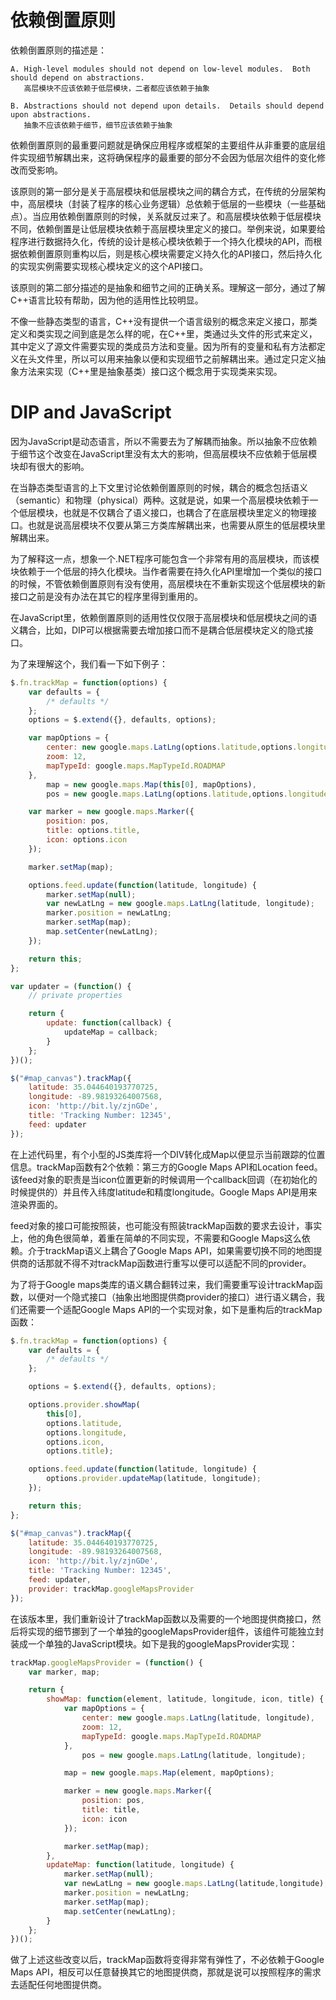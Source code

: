 # 依赖倒置原则

依赖倒置原则的描述是：

```
A. High-level modules should not depend on low-level modules.  Both should depend on abstractions.
   高层模块不应该依赖于低层模块，二者都应该依赖于抽象

B. Abstractions should not depend upon details.  Details should depend upon abstractions.
   抽象不应该依赖于细节，细节应该依赖于抽象
```

依赖倒置原则的最重要问题就是确保应用程序或框架的主要组件从非重要的底层组件实现细节解耦出来，这将确保程序的最重要的部分不会因为低层次组件的变化修改而受影响。

该原则的第一部分是关于高层模块和低层模块之间的耦合方式，在传统的分层架构中，高层模块（封装了程序的核心业务逻辑）总依赖于低层的一些模块（一些基础点）。当应用依赖倒置原则的时候，关系就反过来了。和高层模块依赖于低层模块不同，依赖倒置是让低层模块依赖于高层模块里定义的接口。举例来说，如果要给程序进行数据持久化，传统的设计是核心模块依赖于一个持久化模块的API，而根据依赖倒置原则重构以后，则是核心模块需要定义持久化的API接口，然后持久化的实现实例需要实现核心模块定义的这个API接口。

该原则的第二部分描述的是抽象和细节之间的正确关系。理解这一部分，通过了解C++语言比较有帮助，因为他的适用性比较明显。

不像一些静态类型的语言，C++没有提供一个语言级别的概念来定义接口，那类定义和类实现之间到底是怎么样的呢，在C++里，类通过头文件的形式来定义，其中定义了源文件需要实现的类成员方法和变量。因为所有的变量和私有方法都定义在头文件里，所以可以用来抽象以便和实现细节之前解耦出来。通过定只定义抽象方法来实现（C++里是抽象基类）接口这个概念用于实现类来实现。

# DIP and JavaScript

因为JavaScript是动态语言，所以不需要去为了解耦而抽象。所以抽象不应依赖于细节这个改变在JavaScript里没有太大的影响，但高层模块不应依赖于低层模块却有很大的影响。

在当静态类型语言的上下文里讨论依赖倒置原则的时候，耦合的概念包括语义（semantic）和物理（physical）两种。这就是说，如果一个高层模块依赖于一个低层模块，也就是不仅耦合了语义接口，也耦合了在底层模块里定义的物理接口。也就是说高层模块不仅要从第三方类库解耦出来，也需要从原生的低层模块里解耦出来。

为了解释这一点，想象一个.NET程序可能包含一个非常有用的高层模块，而该模块依赖于一个低层的持久化模块。当作者需要在持久化API里增加一个类似的接口的时候，不管依赖倒置原则有没有使用，高层模块在不重新实现这个低层模块的新接口之前是没有办法在其它的程序里得到重用的。

在JavaScript里，依赖倒置原则的适用性仅仅限于高层模块和低层模块之间的语义耦合，比如，DIP可以根据需要去增加接口而不是耦合低层模块定义的隐式接口。

为了来理解这个，我们看一下如下例子：

```javascript
$.fn.trackMap = function(options) {
    var defaults = {
        /* defaults */
    };
    options = $.extend({}, defaults, options);

    var mapOptions = {
        center: new google.maps.LatLng(options.latitude,options.longitude),
        zoom: 12,
        mapTypeId: google.maps.MapTypeId.ROADMAP
    },
        map = new google.maps.Map(this[0], mapOptions),
        pos = new google.maps.LatLng(options.latitude,options.longitude);

    var marker = new google.maps.Marker({
        position: pos,
        title: options.title,
        icon: options.icon
    });

    marker.setMap(map);

    options.feed.update(function(latitude, longitude) {
        marker.setMap(null);
        var newLatLng = new google.maps.LatLng(latitude, longitude);
        marker.position = newLatLng;
        marker.setMap(map);
        map.setCenter(newLatLng);
    });

    return this;
};

var updater = (function() {
    // private properties

    return {
        update: function(callback) {
            updateMap = callback;
        }
    };
})();

$("#map_canvas").trackMap({
    latitude: 35.044640193770725,
    longitude: -89.98193264007568,
    icon: 'http://bit.ly/zjnGDe',
    title: 'Tracking Number: 12345',
    feed: updater
});
```

在上述代码里，有个小型的JS类库将一个DIV转化成Map以便显示当前跟踪的位置信息。trackMap函数有2个依赖：第三方的Google Maps API和Location feed。该feed对象的职责是当icon位置更新的时候调用一个callback回调（在初始化的时候提供的）并且传入纬度latitude和精度longitude。Google Maps API是用来渲染界面的。

feed对象的接口可能按照装，也可能没有照装trackMap函数的要求去设计，事实上，他的角色很简单，着重在简单的不同实现，不需要和Google Maps这么依赖。介于trackMap语义上耦合了Google Maps API，如果需要切换不同的地图提供商的话那就不得不对trackMap函数进行重写以便可以适配不同的provider。

为了将于Google maps类库的语义耦合翻转过来，我们需要重写设计trackMap函数，以便对一个隐式接口（抽象出地图提供商provider的接口）进行语义耦合，我们还需要一个适配Google Maps API的一个实现对象，如下是重构后的trackMap函数：

```javascript
$.fn.trackMap = function(options) {
    var defaults = {
        /* defaults */
    };

    options = $.extend({}, defaults, options);

    options.provider.showMap(
        this[0],
        options.latitude,
        options.longitude,
        options.icon,
        options.title);

    options.feed.update(function(latitude, longitude) {
        options.provider.updateMap(latitude, longitude);
    });

    return this;
};

$("#map_canvas").trackMap({
    latitude: 35.044640193770725,
    longitude: -89.98193264007568,
    icon: 'http://bit.ly/zjnGDe',
    title: 'Tracking Number: 12345',
    feed: updater,
    provider: trackMap.googleMapsProvider
});
```

在该版本里，我们重新设计了trackMap函数以及需要的一个地图提供商接口，然后将实现的细节挪到了一个单独的googleMapsProvider组件，该组件可能独立封装成一个单独的JavaScript模块。如下是我的googleMapsProvider实现：

```javascript
trackMap.googleMapsProvider = (function() {
    var marker, map;

    return {
        showMap: function(element, latitude, longitude, icon, title) {
            var mapOptions = {
                center: new google.maps.LatLng(latitude, longitude),
                zoom: 12,
                mapTypeId: google.maps.MapTypeId.ROADMAP
            },
                pos = new google.maps.LatLng(latitude, longitude);

            map = new google.maps.Map(element, mapOptions);

            marker = new google.maps.Marker({
                position: pos,
                title: title,
                icon: icon
            });

            marker.setMap(map);
        },
        updateMap: function(latitude, longitude) {
            marker.setMap(null);
            var newLatLng = new google.maps.LatLng(latitude,longitude);
            marker.position = newLatLng;
            marker.setMap(map);
            map.setCenter(newLatLng);
        }
    };
})();
```

做了上述这些改变以后，trackMap函数将变得非常有弹性了，不必依赖于Google Maps API，相反可以任意替换其它的地图提供商，那就是说可以按照程序的需求去适配任何地图提供商。